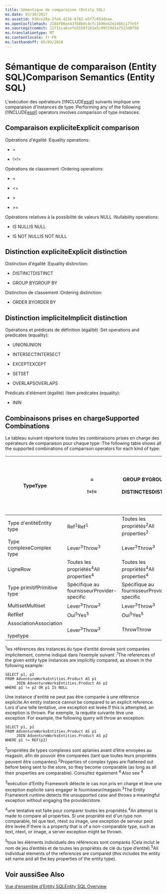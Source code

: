 ```yaml
---
title: Sémantique de comparaison (Entity SQL)
ms.date: 03/30/2017
ms.assetid: b36ce28a-2fe4-4236-b782-e5f7c054deae
ms.openlocfilehash: 2184f86ee43f88b0c4cfc1b96e42e2486c17fe5f
ms.sourcegitcommit: 11f11ca6cefe555972b3a5c99729d1a7523d8f50
ms.translationtype: MT
ms.contentlocale: fr-FR
ms.lasthandoff: 05/03/2018
---
```

# <a name="comparison-semantics-entity-sql"></a><span data-ttu-id="32f9f-102">Sémantique de comparaison (Entity SQL)</span><span class="sxs-lookup"><span data-stu-id="32f9f-102">Comparison Semantics (Entity SQL)</span></span>
<span data-ttu-id="32f9f-103">L'exécution des opérateurs [!INCLUDE[esql](../../../../../../includes/esql-md.md)] suivants implique une comparaison d'instances de type :</span><span class="sxs-lookup"><span data-stu-id="32f9f-103">Performing any of the following [!INCLUDE[esql](../../../../../../includes/esql-md.md)] operators involves comparison of type instances:</span></span>  
  
## <a name="explicit-comparison"></a><span data-ttu-id="32f9f-104">Comparaison explicite</span><span class="sxs-lookup"><span data-stu-id="32f9f-104">Explicit comparison</span></span>  
 <span data-ttu-id="32f9f-105">Opérations d'égalité :</span><span class="sxs-lookup"><span data-stu-id="32f9f-105">Equality operations:</span></span>  
  
-   =  
  
-   <span data-ttu-id="32f9f-106">!=</span><span class="sxs-lookup"><span data-stu-id="32f9f-106">!=</span></span>  
  
 <span data-ttu-id="32f9f-107">Opérations de classement :</span><span class="sxs-lookup"><span data-stu-id="32f9f-107">Ordering operations:</span></span>  
  
-   <  
  
-   \<=  
  
-   \>  
  
-   \>=  
  
 <span data-ttu-id="32f9f-108">Opérations relatives à la possibilité de valeurs NULL :</span><span class="sxs-lookup"><span data-stu-id="32f9f-108">Nullability operations:</span></span>  
  
-   <span data-ttu-id="32f9f-109">IS NULL</span><span class="sxs-lookup"><span data-stu-id="32f9f-109">IS NULL</span></span>  
  
-   <span data-ttu-id="32f9f-110">IS NOT NULL</span><span class="sxs-lookup"><span data-stu-id="32f9f-110">IS NOT NULL</span></span>  
  
## <a name="explicit-distinction"></a><span data-ttu-id="32f9f-111">Distinction explicite</span><span class="sxs-lookup"><span data-stu-id="32f9f-111">Explicit distinction</span></span>  
 <span data-ttu-id="32f9f-112">Distinction d'égalité :</span><span class="sxs-lookup"><span data-stu-id="32f9f-112">Equality distinction:</span></span>  
  
-   <span data-ttu-id="32f9f-113">DISTINCT</span><span class="sxs-lookup"><span data-stu-id="32f9f-113">DISTINCT</span></span>  
  
-   <span data-ttu-id="32f9f-114">GROUP BY</span><span class="sxs-lookup"><span data-stu-id="32f9f-114">GROUP BY</span></span>  
  
 <span data-ttu-id="32f9f-115">Distinction de classement :</span><span class="sxs-lookup"><span data-stu-id="32f9f-115">Ordering distinction:</span></span>  
  
-   <span data-ttu-id="32f9f-116">ORDER BY</span><span class="sxs-lookup"><span data-stu-id="32f9f-116">ORDER BY</span></span>  
  
## <a name="implicit-distinction"></a><span data-ttu-id="32f9f-117">Distinction implicite</span><span class="sxs-lookup"><span data-stu-id="32f9f-117">Implicit distinction</span></span>  
 <span data-ttu-id="32f9f-118">Opérations et prédicats de définition (égalité) :</span><span class="sxs-lookup"><span data-stu-id="32f9f-118">Set operations and predicates (equality):</span></span>  
  
-   <span data-ttu-id="32f9f-119">UNION</span><span class="sxs-lookup"><span data-stu-id="32f9f-119">UNION</span></span>  
  
-   <span data-ttu-id="32f9f-120">INTERSECT</span><span class="sxs-lookup"><span data-stu-id="32f9f-120">INTERSECT</span></span>  
  
-   <span data-ttu-id="32f9f-121">EXCEPT</span><span class="sxs-lookup"><span data-stu-id="32f9f-121">EXCEPT</span></span>  
  
-   <span data-ttu-id="32f9f-122">SET</span><span class="sxs-lookup"><span data-stu-id="32f9f-122">SET</span></span>  
  
-   <span data-ttu-id="32f9f-123">OVERLAPS</span><span class="sxs-lookup"><span data-stu-id="32f9f-123">OVERLAPS</span></span>  
  
 <span data-ttu-id="32f9f-124">Prédicats d'élément (égalité) :</span><span class="sxs-lookup"><span data-stu-id="32f9f-124">Item predicates (equality):</span></span>  
  
-   <span data-ttu-id="32f9f-125">IN</span><span class="sxs-lookup"><span data-stu-id="32f9f-125">IN</span></span>  
  
## <a name="supported-combinations"></a><span data-ttu-id="32f9f-126">Combinaisons prises en charge</span><span class="sxs-lookup"><span data-stu-id="32f9f-126">Supported Combinations</span></span>  
 <span data-ttu-id="32f9f-127">Le tableau suivant répertorie toutes les combinaisons prises en charge des opérateurs de comparaison pour chaque type :</span><span class="sxs-lookup"><span data-stu-id="32f9f-127">The following table shows all the supported combinations of comparison operators for each kind of type:</span></span>  
  
|<span data-ttu-id="32f9f-128">**Type**</span><span class="sxs-lookup"><span data-stu-id="32f9f-128">**Type**</span></span>|**=**<br /><br /> <span data-ttu-id="32f9f-129">**!=**</span><span class="sxs-lookup"><span data-stu-id="32f9f-129">**!=**</span></span>|<span data-ttu-id="32f9f-130">**GROUP BY**</span><span class="sxs-lookup"><span data-stu-id="32f9f-130">**GROUP BY**</span></span><br /><br /> <span data-ttu-id="32f9f-131">**DISTINCTES**</span><span class="sxs-lookup"><span data-stu-id="32f9f-131">**DISTINCT**</span></span>|<span data-ttu-id="32f9f-132">**UNION**</span><span class="sxs-lookup"><span data-stu-id="32f9f-132">**UNION**</span></span><br /><br /> <span data-ttu-id="32f9f-133">**INTERSECT**</span><span class="sxs-lookup"><span data-stu-id="32f9f-133">**INTERSECT**</span></span><br /><br /> <span data-ttu-id="32f9f-134">**EXCEPT**</span><span class="sxs-lookup"><span data-stu-id="32f9f-134">**EXCEPT**</span></span><br /><br /> <span data-ttu-id="32f9f-135">**SET**</span><span class="sxs-lookup"><span data-stu-id="32f9f-135">**SET**</span></span><br /><br /> <span data-ttu-id="32f9f-136">**OVERLAPS**</span><span class="sxs-lookup"><span data-stu-id="32f9f-136">**OVERLAPS**</span></span>|<span data-ttu-id="32f9f-137">**IN**</span><span class="sxs-lookup"><span data-stu-id="32f9f-137">**IN**</span></span>|<span data-ttu-id="32f9f-138">**<   <=**</span><span class="sxs-lookup"><span data-stu-id="32f9f-138">**<   <=**</span></span><br /><br /> <span data-ttu-id="32f9f-139">**>   >=**</span><span class="sxs-lookup"><span data-stu-id="32f9f-139">**>   >=**</span></span>|<span data-ttu-id="32f9f-140">**ORDER BY**</span><span class="sxs-lookup"><span data-stu-id="32f9f-140">**ORDER BY**</span></span>|<span data-ttu-id="32f9f-141">**A LA VALEUR NULL**</span><span class="sxs-lookup"><span data-stu-id="32f9f-141">**IS NULL**</span></span><br /><br /> <span data-ttu-id="32f9f-142">**N’EST PAS NULL**</span><span class="sxs-lookup"><span data-stu-id="32f9f-142">**IS NOT NULL**</span></span>|  
|-|-|-|-|-|-|-|-|  
|<span data-ttu-id="32f9f-143">Type d'entité</span><span class="sxs-lookup"><span data-stu-id="32f9f-143">Entity type</span></span>|<span data-ttu-id="32f9f-144">Ref<sup>1</sup></span><span class="sxs-lookup"><span data-stu-id="32f9f-144">Ref<sup>1</sup></span></span>|<span data-ttu-id="32f9f-145">Toutes les propriétés<sup>2</sup></span><span class="sxs-lookup"><span data-stu-id="32f9f-145">All properties<sup>2</sup></span></span>|<span data-ttu-id="32f9f-146">Toutes les propriétés<sup>2</sup></span><span class="sxs-lookup"><span data-stu-id="32f9f-146">All properties<sup>2</sup></span></span>|<span data-ttu-id="32f9f-147">Toutes les propriétés<sup>2</sup></span><span class="sxs-lookup"><span data-stu-id="32f9f-147">All properties<sup>2</sup></span></span>|<span data-ttu-id="32f9f-148">Lever<sup>3</sup></span><span class="sxs-lookup"><span data-stu-id="32f9f-148">Throw<sup>3</sup></span></span>|<span data-ttu-id="32f9f-149">Lever<sup>3</sup></span><span class="sxs-lookup"><span data-stu-id="32f9f-149">Throw<sup>3</sup></span></span>|<span data-ttu-id="32f9f-150">Ref<sup>1</sup></span><span class="sxs-lookup"><span data-stu-id="32f9f-150">Ref<sup>1</sup></span></span>|  
|<span data-ttu-id="32f9f-151">Type complexe</span><span class="sxs-lookup"><span data-stu-id="32f9f-151">Complex type</span></span>|<span data-ttu-id="32f9f-152">Lever<sup>3</sup></span><span class="sxs-lookup"><span data-stu-id="32f9f-152">Throw<sup>3</sup></span></span>|<span data-ttu-id="32f9f-153">Lever<sup>3</sup></span><span class="sxs-lookup"><span data-stu-id="32f9f-153">Throw<sup>3</sup></span></span>|<span data-ttu-id="32f9f-154">Lever<sup>3</sup></span><span class="sxs-lookup"><span data-stu-id="32f9f-154">Throw<sup>3</sup></span></span>|<span data-ttu-id="32f9f-155">Lever<sup>3</sup></span><span class="sxs-lookup"><span data-stu-id="32f9f-155">Throw<sup>3</sup></span></span>|<span data-ttu-id="32f9f-156">Lever<sup>3</sup></span><span class="sxs-lookup"><span data-stu-id="32f9f-156">Throw<sup>3</sup></span></span>|<span data-ttu-id="32f9f-157">Lever<sup>3</sup></span><span class="sxs-lookup"><span data-stu-id="32f9f-157">Throw<sup>3</sup></span></span>|<span data-ttu-id="32f9f-158">Lever<sup>3</sup></span><span class="sxs-lookup"><span data-stu-id="32f9f-158">Throw<sup>3</sup></span></span>|  
|<span data-ttu-id="32f9f-159">Ligne</span><span class="sxs-lookup"><span data-stu-id="32f9f-159">Row</span></span>|<span data-ttu-id="32f9f-160">Toutes les propriétés<sup>4</sup></span><span class="sxs-lookup"><span data-stu-id="32f9f-160">All properties<sup>4</sup></span></span>|<span data-ttu-id="32f9f-161">Toutes les propriétés<sup>4</sup></span><span class="sxs-lookup"><span data-stu-id="32f9f-161">All properties<sup>4</sup></span></span>|<span data-ttu-id="32f9f-162">Toutes les propriétés<sup>4</sup></span><span class="sxs-lookup"><span data-stu-id="32f9f-162">All properties<sup>4</sup></span></span>|<span data-ttu-id="32f9f-163">Lever<sup>3</sup></span><span class="sxs-lookup"><span data-stu-id="32f9f-163">Throw<sup>3</sup></span></span>|<span data-ttu-id="32f9f-164">Lever<sup>3</sup></span><span class="sxs-lookup"><span data-stu-id="32f9f-164">Throw<sup>3</sup></span></span>|<span data-ttu-id="32f9f-165">Toutes les propriétés<sup>4</sup></span><span class="sxs-lookup"><span data-stu-id="32f9f-165">All properties<sup>4</sup></span></span>|<span data-ttu-id="32f9f-166">Lever<sup>3</sup></span><span class="sxs-lookup"><span data-stu-id="32f9f-166">Throw<sup>3</sup></span></span>|  
|<span data-ttu-id="32f9f-167">Type primitif</span><span class="sxs-lookup"><span data-stu-id="32f9f-167">Primitive type</span></span>|<span data-ttu-id="32f9f-168">Spécifique au fournisseur</span><span class="sxs-lookup"><span data-stu-id="32f9f-168">Provider-specific</span></span>|<span data-ttu-id="32f9f-169">Spécifique au fournisseur</span><span class="sxs-lookup"><span data-stu-id="32f9f-169">Provider-specific</span></span>|<span data-ttu-id="32f9f-170">Spécifique au fournisseur</span><span class="sxs-lookup"><span data-stu-id="32f9f-170">Provider-specific</span></span>|<span data-ttu-id="32f9f-171">Spécifique au fournisseur</span><span class="sxs-lookup"><span data-stu-id="32f9f-171">Provider-specific</span></span>|<span data-ttu-id="32f9f-172">Spécifique au fournisseur</span><span class="sxs-lookup"><span data-stu-id="32f9f-172">Provider-specific</span></span>|<span data-ttu-id="32f9f-173">Spécifique au fournisseur</span><span class="sxs-lookup"><span data-stu-id="32f9f-173">Provider-specific</span></span>|<span data-ttu-id="32f9f-174">Spécifique au fournisseur</span><span class="sxs-lookup"><span data-stu-id="32f9f-174">Provider-specific</span></span>|  
|<span data-ttu-id="32f9f-175">Multiset</span><span class="sxs-lookup"><span data-stu-id="32f9f-175">Multiset</span></span>|<span data-ttu-id="32f9f-176">Lever<sup>3</sup></span><span class="sxs-lookup"><span data-stu-id="32f9f-176">Throw<sup>3</sup></span></span>|<span data-ttu-id="32f9f-177">Lever<sup>3</sup></span><span class="sxs-lookup"><span data-stu-id="32f9f-177">Throw<sup>3</sup></span></span>|<span data-ttu-id="32f9f-178">Lever<sup>3</sup></span><span class="sxs-lookup"><span data-stu-id="32f9f-178">Throw<sup>3</sup></span></span>|<span data-ttu-id="32f9f-179">Lever<sup>3</sup></span><span class="sxs-lookup"><span data-stu-id="32f9f-179">Throw<sup>3</sup></span></span>|<span data-ttu-id="32f9f-180">Lever<sup>3</sup></span><span class="sxs-lookup"><span data-stu-id="32f9f-180">Throw<sup>3</sup></span></span>|<span data-ttu-id="32f9f-181">Lever<sup>3</sup></span><span class="sxs-lookup"><span data-stu-id="32f9f-181">Throw<sup>3</sup></span></span>|<span data-ttu-id="32f9f-182">Lever<sup>3</sup></span><span class="sxs-lookup"><span data-stu-id="32f9f-182">Throw<sup>3</sup></span></span>|  
|<span data-ttu-id="32f9f-183">Ref</span><span class="sxs-lookup"><span data-stu-id="32f9f-183">Ref</span></span>|<span data-ttu-id="32f9f-184">Oui<sup>5</sup></span><span class="sxs-lookup"><span data-stu-id="32f9f-184">Yes<sup>5</sup></span></span>|<span data-ttu-id="32f9f-185">Oui<sup>5</sup></span><span class="sxs-lookup"><span data-stu-id="32f9f-185">Yes<sup>5</sup></span></span>|<span data-ttu-id="32f9f-186">Oui<sup>5</sup></span><span class="sxs-lookup"><span data-stu-id="32f9f-186">Yes<sup>5</sup></span></span>|<span data-ttu-id="32f9f-187">Oui<sup>5</sup></span><span class="sxs-lookup"><span data-stu-id="32f9f-187">Yes<sup>5</sup></span></span>|<span data-ttu-id="32f9f-188">Throw</span><span class="sxs-lookup"><span data-stu-id="32f9f-188">Throw</span></span>|<span data-ttu-id="32f9f-189">Throw</span><span class="sxs-lookup"><span data-stu-id="32f9f-189">Throw</span></span>|<span data-ttu-id="32f9f-190">Oui<sup>5</sup></span><span class="sxs-lookup"><span data-stu-id="32f9f-190">Yes<sup>5</sup></span></span>|  
|<span data-ttu-id="32f9f-191">Association</span><span class="sxs-lookup"><span data-stu-id="32f9f-191">Association</span></span><br /><br /> <span data-ttu-id="32f9f-192">type</span><span class="sxs-lookup"><span data-stu-id="32f9f-192">type</span></span>|<span data-ttu-id="32f9f-193">Lever<sup>3</sup></span><span class="sxs-lookup"><span data-stu-id="32f9f-193">Throw<sup>3</sup></span></span>|<span data-ttu-id="32f9f-194">Throw</span><span class="sxs-lookup"><span data-stu-id="32f9f-194">Throw</span></span>|<span data-ttu-id="32f9f-195">Throw</span><span class="sxs-lookup"><span data-stu-id="32f9f-195">Throw</span></span>|<span data-ttu-id="32f9f-196">Throw</span><span class="sxs-lookup"><span data-stu-id="32f9f-196">Throw</span></span>|<span data-ttu-id="32f9f-197">Lever<sup>3</sup></span><span class="sxs-lookup"><span data-stu-id="32f9f-197">Throw<sup>3</sup></span></span>|<span data-ttu-id="32f9f-198">Lever<sup>3</sup></span><span class="sxs-lookup"><span data-stu-id="32f9f-198">Throw<sup>3</sup></span></span>|<span data-ttu-id="32f9f-199">Lever<sup>3</sup></span><span class="sxs-lookup"><span data-stu-id="32f9f-199">Throw<sup>3</sup></span></span>|  
  
 <span data-ttu-id="32f9f-200"><sup>1</sup>les références des instances du type d’entité donnée sont comparées implicitement, comme indiqué dans l’exemple suivant :</span><span class="sxs-lookup"><span data-stu-id="32f9f-200"><sup>1</sup>The references of the given entity type instances are implicitly compared, as shown in the following example:</span></span>  
  
```  
SELECT p1, p2   
FROM AdventureWorksEntities.Product AS p1   
     JOIN AdventureWorksEntities.Product AS p2   
WHERE p1 != p2 OR p1 IS NULL  
```  
  
 <span data-ttu-id="32f9f-201">Une instance d'entité ne peut pas être comparée à une référence explicite.</span><span class="sxs-lookup"><span data-stu-id="32f9f-201">An entity instance cannot be compared to an explicit reference.</span></span> <span data-ttu-id="32f9f-202">Lors d'une telle tentative, une exception est levée.</span><span class="sxs-lookup"><span data-stu-id="32f9f-202">If this is attempted, an exception is thrown.</span></span> <span data-ttu-id="32f9f-203">Par exemple, la requête suivante lève une exception :</span><span class="sxs-lookup"><span data-stu-id="32f9f-203">For example, the following query will throw an exception:</span></span>  
  
```  
SELECT p1, p2   
FROM AdventureWorksEntities.Product AS p1   
     JOIN AdventureWorksEntities.Product AS p2   
WHERE p1 != REF(p2)  
```  
  
 <span data-ttu-id="32f9f-204"><sup>2</sup>propriétés de types complexes sont aplanies avant d’être envoyées au magasin, afin de pouvoir être comparées (tant que toutes leurs propriétés peuvent être comparées).</span><span class="sxs-lookup"><span data-stu-id="32f9f-204"><sup>2</sup>Properties of complex types are flattened out before being sent to the store, so they become comparable (as long as all their properties are comparable).</span></span> <span data-ttu-id="32f9f-205">Consultez également <sup>4.</sup></span><span class="sxs-lookup"><span data-stu-id="32f9f-205">Also see <sup>4.</sup></span></span>  
  
 <span data-ttu-id="32f9f-206"><sup>3</sup>exécution d’Entity Framework détecte le cas non pris en charge et lève une exception explicite sans engager le fournisseur/magasin.</span><span class="sxs-lookup"><span data-stu-id="32f9f-206"><sup>3</sup>The Entity Framework runtime detects the unsupported case and throws a meaningful exception without engaging the provider/store.</span></span>  
  
 <span data-ttu-id="32f9f-207"><sup>4</sup>une tentative est faite pour comparer toutes les propriétés.</span><span class="sxs-lookup"><span data-stu-id="32f9f-207"><sup>4</sup>An attempt is made to compare all properties.</span></span> <span data-ttu-id="32f9f-208">Si une propriété est d'un type non comparable, tel que text, ntext ou image, une exception de serveur peut être levée.</span><span class="sxs-lookup"><span data-stu-id="32f9f-208">If there is a property that is of a non-comparable type, such as text, ntext, or image, a server exception might be thrown.</span></span>  
  
 <span data-ttu-id="32f9f-209"><sup>5</sup>tous les éléments individuels des références sont comparés (Cela inclut le nom de jeu d’entités et de toutes les propriétés de clé du type d’entité).</span><span class="sxs-lookup"><span data-stu-id="32f9f-209"><sup>5</sup>All individual elements of the references are compared (this includes the entity set name and all the key properties of the entity type).</span></span>  
  
## <a name="see-also"></a><span data-ttu-id="32f9f-210">Voir aussi</span><span class="sxs-lookup"><span data-stu-id="32f9f-210">See Also</span></span>  
 [<span data-ttu-id="32f9f-211">Vue d’ensemble d’Entity SQL</span><span class="sxs-lookup"><span data-stu-id="32f9f-211">Entity SQL Overview</span></span>](../../../../../../docs/framework/data/adonet/ef/language-reference/entity-sql-overview.md)
